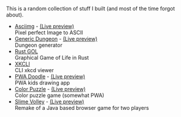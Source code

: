 This is a random collection of stuff I built (and most of the time forgot about).

- [Asciimg](https://github.com/AndyLnd/asciimg) - [(Live preview)](https://asciimg.netlify.com/)  
  Pixel perfect Image to ASCII
- [Generic Dungeon](https://github.com/AndyLnd/genericdungeon) - [(Live preview)](https://generic-dungeon.netlify.com/)  
  Dungeon generator
- [Rust GOL](https://github.com/AndyLnd/rust-gol)  
  Graphical Game of Life in Rust
- [XKCLI](https://github.com/AndyLnd/xkcli)  
  CLI xkcd viewer
- [PWA Doodle](https://github.com/AndyLnd/pwdraw) - [(Live preview)](https://pwadoodle.netlify.com/)  
  PWA kids drawing app
- [Color Puzzle](https://github.com/AndyLnd/colorpuzzle) - [(Live preview)](https://andylnd.github.io/colorpuzzle/)  
  Color puzzle game (somewhat PWA)
- [Slime Volley](https://github.com/AndyLnd/slimevolley) - [(Live preview)](https://slimevolley.netlify.com/)  
  Remake of a Java based browser game for two players
